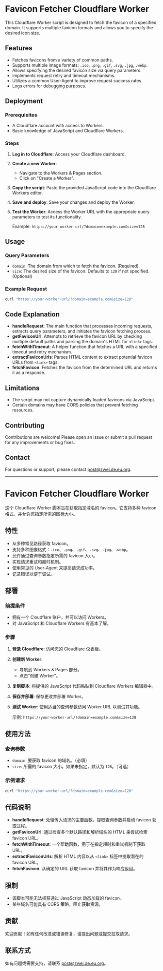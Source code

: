 # Favicon Fetcher Cloudflare Worker

This Cloudflare Worker script is designed to fetch the favicon of a specified domain. It supports multiple favicon formats and allows you to specify the desired icon size.

## Features

- Fetches favicons from a variety of common paths.
- Supports multiple image formats: `.ico`, `.png`, `.gif`, `.svg`, `.jpg`, `.webp`.
- Allows specifying the desired favicon size via query parameters.
- Implements request retry and timeout mechanisms.
- Utilizes a common User-Agent to improve request success rates.
- Logs errors for debugging purposes.

## Deployment

### Prerequisites

- A Cloudflare account with access to Workers.
- Basic knowledge of JavaScript and Cloudflare Workers.

### Steps

1. **Log in to Cloudflare**: Access your Cloudflare dashboard.

2. **Create a new Worker**:
   - Navigate to the Workers & Pages section.
   - Click on "Create a Worker".

3. **Copy the script**: Paste the provided JavaScript code into the Cloudflare Workers editor.

4. **Save and deploy**: Save your changes and deploy the Worker.

5. **Test the Worker**: Access the Worker URL with the appropriate query parameters to test its functionality.

   Example: `https://your-worker-url/?domain=example.com&size=128`

## Usage

### Query Parameters

- `domain`: The domain from which to fetch the favicon. (Required)
- `size`: The desired size of the favicon. Defaults to `128` if not specified. (Optional)

### Example Request

```sh
curl "https://your-worker-url/?domain=example.com&size=128"
```

## Code Explanation

- **handleRequest**: The main function that processes incoming requests, extracts query parameters, and initiates the favicon fetching process.
- **getFaviconUrl**: Attempts to retrieve the favicon URL by checking multiple default paths and parsing the domain's HTML for `<link>` tags.
- **fetchWithTimeout**: A helper function that fetches a URL with a specified timeout and retry mechanism.
- **extractFaviconUrls**: Parses HTML content to extract potential favicon URLs from `<link>` tags.
- **fetchFavicon**: Fetches the favicon from the determined URL and returns it as a response.

## Limitations

- The script may not capture dynamically loaded favicons via JavaScript.
- Certain domains may have CORS policies that prevent fetching resources.


## Contributing

Contributions are welcome! Please open an issue or submit a pull request for any improvements or bug fixes.

## Contact

For questions or support, please contact [post@zwei.de.eu.org](mailto:post@zwei.de.eu.org).

---

# Favicon Fetcher Cloudflare Worker

这个 Cloudflare Worker 脚本旨在获取指定域名的 favicon。它支持多种 favicon 格式，并允许您指定所需的图标大小。

## 特性

- 从多种常见路径获取 favicon。
- 支持多种图像格式：`.ico`、`.png`、`.gif`、`.svg`、`.jpg`、`.webp`。
- 允许通过查询参数指定所需的 favicon 大小。
- 实现请求重试和超时机制。
- 使用常见的 User-Agent 来提高请求成功率。
- 记录错误以便于调试。

## 部署

### 前提条件

- 拥有一个 Cloudflare 账户，并可以访问 Workers。
- 对 JavaScript 和 Cloudflare Workers 有基本了解。

### 步骤

1. **登录 Cloudflare**: 访问您的 Cloudflare 仪表板。

2. **创建新 Worker**:
   - 导航到 Workers & Pages 部分。
   - 点击“创建 Worker”。

3. **复制脚本**: 将提供的 JavaScript 代码粘贴到 Cloudflare Workers 编辑器中。

4. **保存并部署**: 保存更改并部署 Worker。

5. **测试 Worker**: 使用适当的查询参数访问 Worker URL 以测试其功能。

   示例: `https://your-worker-url/?domain=example.com&size=128`

## 使用方法

### 查询参数

- `domain`: 要获取 favicon 的域名。（必填）
- `size`: 所需的 favicon 大小。如果未指定，默认为 `128`。（可选）

### 示例请求

```sh
curl "https://your-worker-url/?domain=example.com&size=128"
```

## 代码说明

- **handleRequest**: 处理传入请求的主要函数，提取查询参数并启动 favicon 获取过程。
- **getFaviconUrl**: 通过检查多个默认路径和解析域名的 HTML 来尝试检索 favicon URL。
- **fetchWithTimeout**: 一个帮助函数，用于在指定超时和重试机制下获取 URL。
- **extractFaviconUrls**: 解析 HTML 内容以从 `<link>` 标签中提取潜在的 favicon URL。
- **fetchFavicon**: 从确定的 URL 获取 favicon 并将其作为响应返回。

## 限制

- 该脚本可能无法捕获通过 JavaScript 动态加载的 favicon。
- 某些域名可能具有 CORS 策略，阻止获取资源。

## 贡献

欢迎贡献！如有任何改进或错误修复，请提出问题或提交拉取请求。

## 联系方式

如有问题或需要支持，请联系 [post@zwei.de.eu.org](mailto:post@zwei.de.eu.org)。

